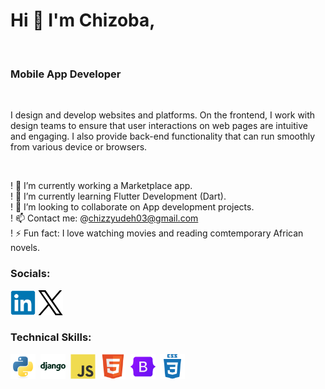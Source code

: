 <h1> Hi 👋 I'm Chizoba,</h1><br>

<h3>Mobile App Developer </h3><br>

<p> I design and develop websites and platforms. On the frontend, I work with design teams to ensure that user interactions on web pages are intuitive and engaging. I also provide back-end functionality that can run smoothly from various device or browsers.</p><br>

! 🔭 I’m currently working a Marketplace app.<br>
! 🌱 I’m currently learning Flutter Development (Dart).<br>
! 👯 I’m looking to collaborate on App development projects.<br>
! 📫 Contact me: @chizzyudeh03@gmail.com<br>
! ⚡ Fun fact: I love watching movies and reading comtemporary African novels.<br>

<h3>Socials:</h3>

<div>
  <a href="https://www.linkedin.com/in/chizoba-udechukwu-58655318a/"><img src="https://github.com/devicons/devicon/blob/master/icons/linkedin/linkedin-original.svg" title="LinkedIn" alt="LinkedIn" width="40" height="40"/></a>
  <a href="https://twitter.com/not_videlle"><img src="https://github.com/devicons/devicon/blob/master/icons/twitter/twitter-original.svg" title="Twitter" alt="Twitter" width="40" height="40"/></a>
  <!-- <a href=""><img src="" title="Instagram" alt="Instagram" width="40" height="40"/></a> -->
</div>

<h3>Technical Skills:</h3>
<div>
  <img src="https://github.com/devicons/devicon/blob/master/icons/python/python-original.svg"  title="Python" alt="Python" width="40" height="40"/>&nbsp;
  <img src="https://github.com/devicons/devicon/blob/master/icons/django/django-plain-wordmark.svg" title="Django" alt="Django" width="40" height="40"/>&nbsp;
  <img src="https://github.com/devicons/devicon/blob/master/icons/javascript/javascript-original.svg" title="JavaScript" alt="JavaScript" width="40" height="40"/>&nbsp;
  <img src="https://github.com/devicons/devicon/blob/master/icons/html5/html5-original.svg" title="HTML5" alt="HTML" width="40" height="40"/>&nbsp;
  <img src="https://github.com/devicons/devicon/blob/master/icons/bootstrap/bootstrap-original.svg" title="Bootstrap" alt="Bootstrap" width="40" height="40"/>&nbsp;
  <img src="https://github.com/devicons/devicon/blob/master/icons/css3/css3-plain-wordmark.svg" title="CSS3" alt="CSS3" width="40" height="40"/>&nbsp;
</div>



